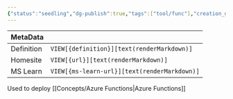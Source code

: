 ```yaml
---
{"status":"seedling","dg-publish":true,"tags":["tool/func"],"creation_date":"2024-05-04 00:12","definition":"Azure Functions Core Tools lets you develop, manage, and deploy Azure Functions projects from your local computer.","ms-learn-url":"https://learn.microsoft.com/en-us/azure/azure-functions/functions-core-tools-reference?tabs=v2","url":"undefined","aliases":["func"],"permalink":"/tools/azure-functions-core-tools/","dgPassFrontmatter":true}
---
```


| MetaData   |                                              |
| ---------- | -------------------------------------------- |
| Definition | `VIEW[{definition}][text(renderMarkdown)]`   |
| Homesite   | `VIEW[{url}][text(renderMarkdown)]`          |
| MS Learn   | `VIEW[{ms-learn-url}][text(renderMarkdown)]` |

Used to deploy [[Concepts/Azure Functions\|Azure Functions]]
